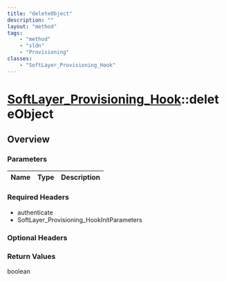 ```yaml
---
title: "deleteObject"
description: ""
layout: "method"
tags:
    - "method"
    - "sldn"
    - "Provisioning"
classes:
    - "SoftLayer_Provisioning_Hook"
---
```

# [SoftLayer_Provisioning_Hook](/reference/services/SoftLayer_Provisioning_Hook)::deleteObject




## Overview 


### Parameters 
|Name | Type | Description |
| --- | --- | --- |


### Required Headers
* authenticate
* SoftLayer_Provisioning_HookInitParameters

### Optional Headers

### Return Values
boolean

